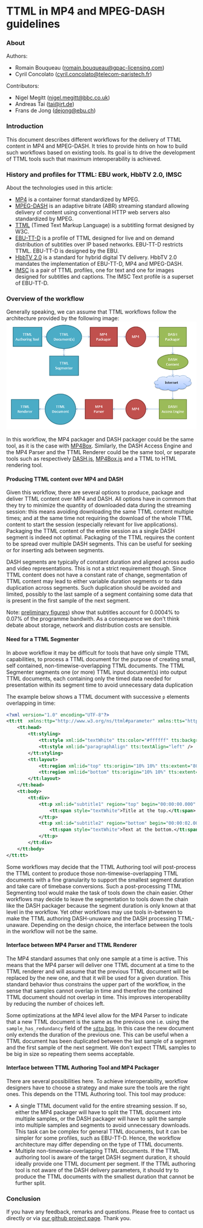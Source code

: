 # TTML in MP4 and MPEG-DASH guidelines

### About

Authors:
 - Romain Bouqueau (romain.bouqueau@gpac-licensing.com)
 - Cyril Concolato (cyril.concolato@telecom-paristech.fr)

Contributors:
 - Nigel Megitt (nigel.megitt@bbc.co.uk)
 - Andreas Tai (tai@irt.de)
 - Frans de Jong (dejong@ebu.ch)

### Introduction

This document describes different workflows for the delivery of TTML content in MP4 and MPEG-DASH. It tries to provide hints on how to build such workflows based on existing tools. Its goal is to drive the development of TTML tools such that maximum interoperability is achieved.

### History and profiles for TTML: EBU work, HbbTV 2.0, IMSC

About the technologies used in this article:
 - [MP4](https://en.wikipedia.org/wiki/MPEG-4_Part_14) is a container format standardized by MPEG.
 - [MPEG-DASH](http://standards.iso.org/ittf/PubliclyAvailableStandards/c065274_ISO_IEC_23009-1_2014.zip) is an adaptive bitrate (ABR) streaming standard allowing delivery of content using conventional HTTP web servers also standardized by MPEG.
 - [TTML](http://www.w3.org/TR/ttml1/) (Timed Text Markup Language) is a subtitling format designed by W3C.
 - [EBU-TT-D](https://tech.ebu.ch/publications/tech3380) is a profile of TTML designed for live and on demand distribution of subtitles over IP based networks. EBU-TT-D restricts TTML. EBU-TT-D is designed by the EBU.
 - [HbbTV 2.0](https://www.hbbtv.org/pages/about_hbbtv/HbbTV_specification_2_0.pdf) is a standard for hybrid digital TV delivery. HbbTV 2.0 mandates the implementation of EBU-TT-D, MP4 and MPEG-DASH.
 - [IMSC](http://www.w3.org/TR/ttml-imsc1/) is a pair of TTML profiles, one for text and one for images designed for subtitles and captions. The IMSC Text profile is a superset of EBU-TT-D.

### Overview of the workflow
Generally speaking, we can assume that TTML workflows follow the architecture provided by the following image:
![Image of Workflow](/TTMLWorkflow.png)

In this workflow, the MP4 packager and DASH packager could be the same tool, as it is the case with [MP4Box](http://gpac.io/mp4box). Similarly, the DASH Access Engine and the MP4 Parser and the TTML Renderer could be the same tool, or separate tools such as respectively [DASH.js](https://github.com/Dash-Industry-Forum/dash.js/wiki), [MP4Box.js](https://github.com/gpac/mp4box.js/) and a TTML to HTML rendering tool.

#### Producing TTML content over MP4 and DASH

Given this workflow, there are several options to produce, package and deliver TTML content over MP4 and DASH. All options have in commom that they try to minimize the quantity of downloaded data during the streaming session: this means avoiding downloading the same TTML content multiple times; and at the same time not requiring the download of the whole TTML content to start the session (especially relevant for live applications). Packaging the TTML content of the entire session as a single DASH segment is indeed not optimal. Packaging of the TTML requires the content to be spread over multiple DASH segments. This can be useful for seeking or for inserting ads between segments. 

DASH segments are typically of constant duration and aligned across audio and video representations. This is not a strict requirement though. Since TTML content does not have a constant rate of change, segmentation of TTML content may lead to either variable duration segments or to data duplication across segments. Such duplication should be avoided and limited, possibly to the last sample of a segment containing some data that is present in the first sample of the next segment.

Note: [preliminary figures](https://github.com/rbouqueau/TTML_in_MP4_DASH_statement/issues/6#issuecomment-172486556)) show that subtitles account for 0.0004% to 0.07% of the programme bandwith. As a consequence we don't think debate about storage, network and distribution costs are sensible.

#### Need for a TTML Segmenter

In above workflow it may be difficult for tools that have only simple TTML capabilities, to process a TTML document for the purpose of creating small, self contained, non-timewise-overlapping TTML documents. The TTML Segmenter segments one (or more) TTML input document(s) into output TTML documents, each containing only the timed data needed for presentation within its segment time to avoid unnecessary data duplication

The example below shows a TTML document with successive `p` elements overlapping in time:

```xml
<?xml version="1.0" encoding="UTF-8"?>
<tt:tt  xmlns:ttp="http://www.w3.org/ns/ttml#parameter" xmlns:tts="http://www.w3.org/ns/ttml#styling" xmlns:tt="http://www.w3.org/ns/ttml" ttp:timeBase="media" xml:lang="de" ttp:cellResolution="50 30">
	<tt:head>
		<tt:styling>
			<tt:style xml:id="textWhite" tts:color="#ffffff" tts:backgroundColor="#000000" tts:fontSize="160%" tts:fontFamily="monospace" />
			<tt:style xml:id="paragraphAlign" tts:textAlign="left" />
		</tt:styling>
		<tt:layout>
			<tt:region xml:id="top" tts:origin="10% 10%" tts:extent="80% 80%" tts:displayAlign="before"/>
			<tt:region xml:id="bottom" tts:origin="10% 10%" tts:extent="80% 80%" tts:displayAlign="after" />	
		</tt:layout>
	</tt:head>
	<tt:body>
		<tt:div>
			<tt:p xml:id="subtitle1" region="top" begin="00:00:00.000" end="00:00:04.000" style="paragraphAlign">
				<tt:span style="textWhite">Title at the top.</tt:span>
			</tt:p>
			<tt:p xml:id="subtitle2" region="bottom" begin="00:00:02.000" end="00:00:06.000" style="paragraphAlign">
				<tt:span style="textWhite">Text at the bottom.</tt:span>
			</tt:p>
		</tt:div>
	</tt:body>
</tt:tt>
```

Some workflows may decide that the TTML Authoring tool will post-process the TTML content to produce those non-timewise-overlapping TTML documents with a fine granularity to support the smallest segment duration and take care of timebase conversions. Such a post-processing TTML Segmenting tool would make the task of tools down the chain easier. Other workflows may decide to leave the segmentation to tools down the chain like the DASH packager because the segment duration is only known at that level in the workflow. Yet other workflows may use tools in-between to make the TTML authoring DASH-unuware and the DASH processing TTML-unaware. Depending on the design choice, the interface between the tools in the workflow will not be the same.

#### Interface between MP4 Parser and TTML Renderer
The MP4 standard assumes that only one sample at a time is active. This means that the MP4 parser will deliver one TTML document at a time to the TTML renderer and will assume that the previous TTML document will be replaced by the new one, and that it will be used for a given duration. This standard behavior thus constrains the upper part of the workflow, in the sense that samples cannot overlap in time and therefore the contained TTML document should not overlap in time. This improves interoperability by reducing the number of choices left.

Some optimizations at the MP4 level allow for the MP4 Parser to indicate that a new TTML document is the same as the previous one i.e. using the ```sample_has_redundancy``` field of the [```sdtp``` box](https://github.com/gpac/mp4box.js/blob/9f0bf463a979aa795e83a488360ed9db0fbf1329/src/parsing/sdtp.js). In this case the new document only extends the duration of the previous one. This can be useful when a TTML document has been duplicated between the last sample of a segment and the first sample of the next segment. We don't expect TTML samples to be big in size so repeating them seems acceptable.

#### Interface between TTML Authoring Tool and MP4 Packager
There are several possibilities here. To achieve interoperability, workflow designers have to choose a strategy and make sure the tools are the right ones. This depends on the TTML Authoring tool. This tool may produce:
 - A single TTML document valid for the entire streaming session. If so, either the MP4 packager will have to split the TTML document into multiple samples, or the DASH packager will have to split the sample into multiple samples and segments to avoid unnecessary downloads. This task can be complex for general TTML documents, but it can be simpler for some profiles, such as EBU-TT-D. Hence, the workflow architecture may differ depending on the type of TTML documents.
 - Multiple non-timewise-overlapping TTML documents. If the TTML authoring tool is aware of the target DASH segment duration, it should ideally provide one TTML document per segment. If the TTML authoring tool is not aware of the DASH delivery parameters, it should try to produce the TTML documents with the smallest duration that cannot be further split. 

### Conclusion

If you have any feedback, remarks and questions. Please free to contact us directly or via [our github project page](https://github.com/rbouqueau/TTML_in_MP4_DASH_statement). Thank you.
